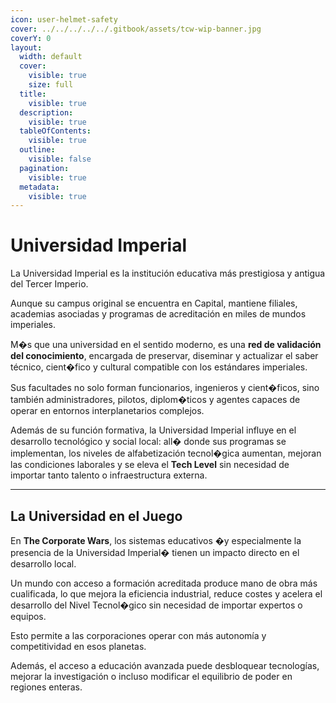 ```yaml
---
icon: user-helmet-safety
cover: ../../../../../.gitbook/assets/tcw-wip-banner.jpg
coverY: 0
layout:
  width: default
  cover:
    visible: true
    size: full
  title:
    visible: true
  description:
    visible: true
  tableOfContents:
    visible: true
  outline:
    visible: false
  pagination:
    visible: true
  metadata:
    visible: true
---
```


# Universidad Imperial

La Universidad Imperial es la institución educativa más prestigiosa y antigua del Tercer Imperio.

Aunque su campus original se encuentra en Capital, mantiene filiales, academias asociadas y programas de acreditación en miles de mundos imperiales.

M�s que una universidad en el sentido moderno, es una **red de validación del conocimiento**, encargada de preservar, diseminar y actualizar el saber técnico, cient�fico y cultural compatible con los estándares imperiales.

Sus facultades no solo forman funcionarios, ingenieros y cient�ficos, sino también administradores, pilotos, diplom�ticos y agentes capaces de operar en entornos interplanetarios complejos.

Además de su función formativa, la Universidad Imperial influye en el desarrollo tecnológico y social local: all� donde sus programas se implementan, los niveles de alfabetización tecnol�gica aumentan, mejoran las condiciones laborales y se eleva el **Tech Level** sin necesidad de importar tanto talento o infraestructura externa.

***

## La Universidad en el Juego

En **The Corporate Wars**, los sistemas educativos �y especialmente la presencia de la Universidad Imperial� tienen un impacto directo en el desarrollo local.

Un mundo con acceso a formación acreditada produce mano de obra más cualificada, lo que mejora la eficiencia industrial, reduce costes y acelera el desarrollo del Nivel Tecnol�gico sin necesidad de importar expertos o equipos.

Esto permite a las corporaciones operar con más autonomía y competitividad en esos planetas.

Además, el acceso a educación avanzada puede desbloquear tecnologías, mejorar la investigación o incluso modificar el equilibrio de poder en regiones enteras.
